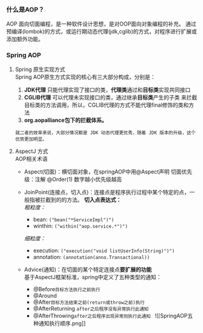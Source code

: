 ### 什么是AOP？
AOP 面向切面编程，是一种软件设计思想，是对OOP面向对象编程的补充。
通过预编译(lombok)的方式，或运行期动态代理(jdk,cglib)的方式，对程序进行扩展或添加额外功能。
### Spring AOP
1. Spring 原生实现方式<br>Spring AOP原生方式实现的核心有三大部分构成，分别是：
	1. **JDK代理**
	只能代理实现了接口的类，**代理类**通过和**目标类**实现共同接口  
	2. **CGLIB代理**
	可以代理未实现接口的类，通过继承**目标类**产生的子类 来拦截目标类的方法调用，所以，CGLIB代理的方式不能代理final修饰的类和方法  
	3. **org.aopalliance包下的拦截体系。**
		
	`就二者的效率来说，大部分情况都是 JDK 动态代理更优秀，随着 JDK 版本的升级，这个优势更加明显。    `
	
2. AspectJ 方式<br>AOP相关术语
	- Aspect(切面)：横切面对象，在springAOP中用@Aspect声明
	切面优先级：注解 @Order(1)  数字越小优先级越高  

	- JoinPoint(连接点，切入点)：连接点是程序执行过程中某个特定的点，一般指被拦截到的的方法。
		**切入点表达式：**  
		*粗粒度：*
		- bean: `("bean("*ServiceImpl")")`
		- winthin: `("within("aop.service.*")")`  
		
		*细粒度：*
		- execution: `("execution("void listUserInfo(String)")")`
		- annotation: `(annotation(anno.Transactional))`  

	- Advice(通知)：在切面的某个特定连接点**要扩展的功能**    
		基于AspectJ框架标准，spring中定义了五种类型的通知：
		- @Before` 目标方法执行之前执行 `
		- @Around
		- @After`目标方法结束之前(return或throw之前)执行 `
		- @AfterReturning ` after之后程序没有异常执行此通知 `
		- @AfterThrowing`after之后程序出现异常则执行此通知 `
		![[SpringAOP五种通知执行顺序.png]]